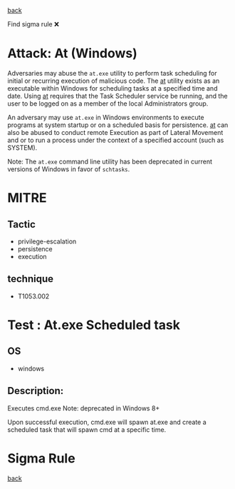 
[back](../index.md)

Find sigma rule :x: 

# Attack: At (Windows) 

Adversaries may abuse the <code>at.exe</code> utility to perform task scheduling for initial or recurring execution of malicious code. The [at](https://attack.mitre.org/software/S0110) utility exists as an executable within Windows for scheduling tasks at a specified time and date. Using [at](https://attack.mitre.org/software/S0110) requires that the Task Scheduler service be running, and the user to be logged on as a member of the local Administrators group. 

An adversary may use <code>at.exe</code> in Windows environments to execute programs at system startup or on a scheduled basis for persistence. [at](https://attack.mitre.org/software/S0110) can also be abused to conduct remote Execution as part of Lateral Movement and or to run a process under the context of a specified account (such as SYSTEM).

Note: The <code>at.exe</code> command line utility has been deprecated in current versions of Windows in favor of <code>schtasks</code>.

# MITRE
## Tactic
  - privilege-escalation
  - persistence
  - execution


## technique
  - T1053.002


# Test : At.exe Scheduled task
## OS
  - windows


## Description:
Executes cmd.exe
Note: deprecated in Windows 8+

Upon successful execution, cmd.exe will spawn at.exe and create a scheduled task that will spawn cmd at a specific time.


# Sigma Rule


[back](../index.md)
